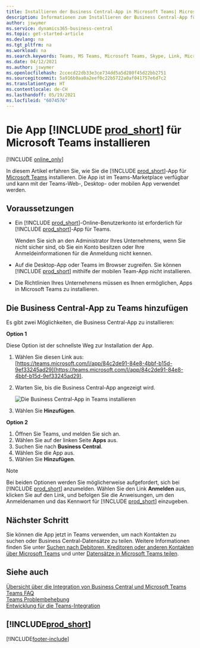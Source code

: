 ```yaml
---
title: Installieren der Business Central-App in Microsoft Teams| Microsoft Docs
description: Informationen zum Installieren der Business Central-App für Microsoft Teams.
author: jswymer
ms.service: dynamics365-business-central
ms.topic: get-started-article
ms.devlang: na
ms.tgt_pltfrm: na
ms.workload: na
ms.search.keywords: Teams, MS Teams, Microsoft Teams, Skype, Link, Microsoft 365, collaborate, collaboration, teamwork
ms.date: 04/12/2021
ms.author: jswymer
ms.openlocfilehash: 2ccecd22db33e3ce734dd5a5d280f45d22bb2751
ms.sourcegitcommit: 5a916b0aa0a2eef0c22b5722a0af041757e6d7c2
ms.translationtype: HT
ms.contentlocale: de-CH
ms.lasthandoff: 05/19/2021
ms.locfileid: "6074576"
---
```

# <a name="install-the-prod_short-app-for-microsoft-teams"></a>Die App [!INCLUDE [prod_short](includes/prod_short.md)] für Microsoft Teams installieren

[!INCLUDE [online_only](includes/online_only.md)]

In diesem Artikel erfahren Sie, wie Sie die [!INCLUDE [prod_short](includes/prod_short.md)]-App für [Microsoft Teams](https://www.microsoft.com/en-us/microsoft-365/microsoft-teams) installieren. Die App ist im Teams-Marketplace verfügbar und kann mit der Teams-Web-, Desktop- oder mobilen App verwendet werden.

## <a name="prerequisites"></a>Voraussetzungen

- Ein [!INCLUDE [prod_short](includes/prod_short.md)]-Online-Benutzerkonto ist erforderlich für [!INCLUDE [prod_short](includes/prod_short.md)]-App für Teams.

    Wenden Sie sich an den Administrator Ihres Unternehmens, wenn Sie nicht sicher sind, ob Sie ein Konto besitzen oder Ihre Anmeldeinformationen für die Anmeldung nicht kennen.

- Auf die Desktop-App oder Teams im Browser zugreifen. Sie können [!INCLUDE [prod_short](includes/prod_short.md)] mithilfe der mobilen Team-App nicht installieren.

- Die Richtlinien Ihres Unternehmens müssen es Ihnen ermöglichen, Apps in Microsoft Teams zu installieren.

## <a name="add-the-business-central-app-to-teams"></a>Die Business Central-App zu Teams hinzufügen

Es gibt zwei Möglichkeiten, die Business Central-App zu installieren:

**Option 1**

Diese Option ist der schnellste Weg zur Installation der App.

1. Wählen Sie diesen Link aus: [https://teams.microsoft.com/l/app/84c2de91-84e8-4bbf-b15d-9ef33245ad29](https://teams.microsoft.com/l/app/84c2de91-84e8-4bbf-b15d-9ef33245ad29).

2. Warten Sie, bis die Business Central-App angezeigt wird.

    ![Die Business Central-App in Teams installieren](media/teams-install-app.png)

3. Wählen Sie **Hinzufügen**.

**Option 2**

1. Öffnen Sie Teams, und melden Sie sich an.
2. Wählen Sie auf der linken Seite **Apps** aus.
3. Suchen Sie nach **Business Central**.
4. Wählen Sie die App aus.
5. Wählen Sie **Hinzufügen**.

> [!NOTE]
> Bei beiden Optionen werden Sie möglicherweise aufgefordert, sich bei [!INCLUDE [prod_short](includes/prod_short.md)] anzumelden. Wählen Sie den Link **Anmelden** aus, klicken Sie auf den Link, und befolgen Sie die Anweisungen, um den Anmeldenamen und das Kennwort für [!INCLUDE [prod_short](includes/prod_short.md)] einzugeben.

## <a name="next-step"></a>Nächster Schritt

Sie können die App jetzt in Teams verwenden, um nach Kontakten zu suchen oder Business Central-Datensätze zu teilen. Weitere Informationen finden Sie unter [Suchen nach Debitoren, Kreditoren oder anderen Kontakten über Microsoft Teams](across-search-contacts-teams.md) und unter [Datensätze in Microsoft Teams teilen](across-working-with-teams.md).

## <a name="see-also"></a>Siehe auch

[Übersicht über die Integration von Business Central und Microsoft Teams](across-teams-overview.md)  
[Teams FAQ](teams-faq.md)  
[Teams Problembehebung](admin-teams-troubleshooting.md)  
[Entwicklung für die Teams-Integration](/dynamics365/business-central/dev-itpro/developer/devenv-develop-for-teams)  

## [!INCLUDE[prod_short](includes/free_trial_md.md)]  


[!INCLUDE[footer-include](includes/footer-banner.md)]